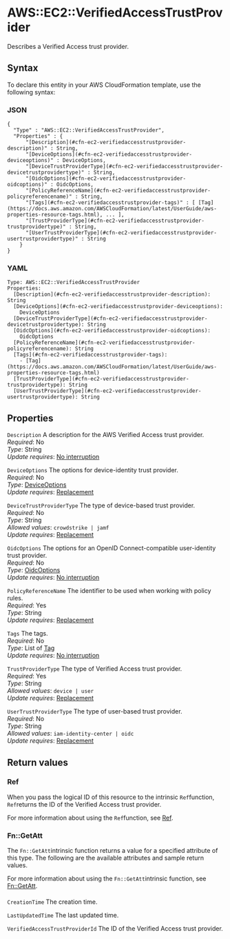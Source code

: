 # AWS::EC2::VerifiedAccessTrustProvider<a name="aws-resource-ec2-verifiedaccesstrustprovider"></a>

Describes a Verified Access trust provider\.

## Syntax<a name="aws-resource-ec2-verifiedaccesstrustprovider-syntax"></a>

To declare this entity in your AWS CloudFormation template, use the following syntax:

### JSON<a name="aws-resource-ec2-verifiedaccesstrustprovider-syntax.json"></a>

```
{
  "Type" : "AWS::EC2::VerifiedAccessTrustProvider",
  "Properties" : {
      "[Description](#cfn-ec2-verifiedaccesstrustprovider-description)" : String,
      "[DeviceOptions](#cfn-ec2-verifiedaccesstrustprovider-deviceoptions)" : DeviceOptions,
      "[DeviceTrustProviderType](#cfn-ec2-verifiedaccesstrustprovider-devicetrustprovidertype)" : String,
      "[OidcOptions](#cfn-ec2-verifiedaccesstrustprovider-oidcoptions)" : OidcOptions,
      "[PolicyReferenceName](#cfn-ec2-verifiedaccesstrustprovider-policyreferencename)" : String,
      "[Tags](#cfn-ec2-verifiedaccesstrustprovider-tags)" : [ [Tag](https://docs.aws.amazon.com/AWSCloudFormation/latest/UserGuide/aws-properties-resource-tags.html), ... ],
      "[TrustProviderType](#cfn-ec2-verifiedaccesstrustprovider-trustprovidertype)" : String,
      "[UserTrustProviderType](#cfn-ec2-verifiedaccesstrustprovider-usertrustprovidertype)" : String
    }
}
```

### YAML<a name="aws-resource-ec2-verifiedaccesstrustprovider-syntax.yaml"></a>

```
Type: AWS::EC2::VerifiedAccessTrustProvider
Properties: 
  [Description](#cfn-ec2-verifiedaccesstrustprovider-description): String
  [DeviceOptions](#cfn-ec2-verifiedaccesstrustprovider-deviceoptions): 
    DeviceOptions
  [DeviceTrustProviderType](#cfn-ec2-verifiedaccesstrustprovider-devicetrustprovidertype): String
  [OidcOptions](#cfn-ec2-verifiedaccesstrustprovider-oidcoptions): 
    OidcOptions
  [PolicyReferenceName](#cfn-ec2-verifiedaccesstrustprovider-policyreferencename): String
  [Tags](#cfn-ec2-verifiedaccesstrustprovider-tags): 
    - [Tag](https://docs.aws.amazon.com/AWSCloudFormation/latest/UserGuide/aws-properties-resource-tags.html)
  [TrustProviderType](#cfn-ec2-verifiedaccesstrustprovider-trustprovidertype): String
  [UserTrustProviderType](#cfn-ec2-verifiedaccesstrustprovider-usertrustprovidertype): String
```

## Properties<a name="aws-resource-ec2-verifiedaccesstrustprovider-properties"></a>

`Description`  <a name="cfn-ec2-verifiedaccesstrustprovider-description"></a>
A description for the AWS Verified Access trust provider\.  
*Required*: No  
*Type*: String  
*Update requires*: [No interruption](https://docs.aws.amazon.com/AWSCloudFormation/latest/UserGuide/using-cfn-updating-stacks-update-behaviors.html#update-no-interrupt)

`DeviceOptions`  <a name="cfn-ec2-verifiedaccesstrustprovider-deviceoptions"></a>
The options for device\-identity trust provider\.  
*Required*: No  
*Type*: [DeviceOptions](aws-properties-ec2-verifiedaccesstrustprovider-deviceoptions.md)  
*Update requires*: [Replacement](https://docs.aws.amazon.com/AWSCloudFormation/latest/UserGuide/using-cfn-updating-stacks-update-behaviors.html#update-replacement)

`DeviceTrustProviderType`  <a name="cfn-ec2-verifiedaccesstrustprovider-devicetrustprovidertype"></a>
The type of device\-based trust provider\.  
*Required*: No  
*Type*: String  
*Allowed values*: `crowdstrike | jamf`  
*Update requires*: [Replacement](https://docs.aws.amazon.com/AWSCloudFormation/latest/UserGuide/using-cfn-updating-stacks-update-behaviors.html#update-replacement)

`OidcOptions`  <a name="cfn-ec2-verifiedaccesstrustprovider-oidcoptions"></a>
The options for an OpenID Connect\-compatible user\-identity trust provider\.  
*Required*: No  
*Type*: [OidcOptions](aws-properties-ec2-verifiedaccesstrustprovider-oidcoptions.md)  
*Update requires*: [No interruption](https://docs.aws.amazon.com/AWSCloudFormation/latest/UserGuide/using-cfn-updating-stacks-update-behaviors.html#update-no-interrupt)

`PolicyReferenceName`  <a name="cfn-ec2-verifiedaccesstrustprovider-policyreferencename"></a>
The identifier to be used when working with policy rules\.  
*Required*: Yes  
*Type*: String  
*Update requires*: [Replacement](https://docs.aws.amazon.com/AWSCloudFormation/latest/UserGuide/using-cfn-updating-stacks-update-behaviors.html#update-replacement)

`Tags`  <a name="cfn-ec2-verifiedaccesstrustprovider-tags"></a>
The tags\.  
*Required*: No  
*Type*: List of [Tag](https://docs.aws.amazon.com/AWSCloudFormation/latest/UserGuide/aws-properties-resource-tags.html)  
*Update requires*: [No interruption](https://docs.aws.amazon.com/AWSCloudFormation/latest/UserGuide/using-cfn-updating-stacks-update-behaviors.html#update-no-interrupt)

`TrustProviderType`  <a name="cfn-ec2-verifiedaccesstrustprovider-trustprovidertype"></a>
The type of Verified Access trust provider\.  
*Required*: Yes  
*Type*: String  
*Allowed values*: `device | user`  
*Update requires*: [Replacement](https://docs.aws.amazon.com/AWSCloudFormation/latest/UserGuide/using-cfn-updating-stacks-update-behaviors.html#update-replacement)

`UserTrustProviderType`  <a name="cfn-ec2-verifiedaccesstrustprovider-usertrustprovidertype"></a>
The type of user\-based trust provider\.  
*Required*: No  
*Type*: String  
*Allowed values*: `iam-identity-center | oidc`  
*Update requires*: [Replacement](https://docs.aws.amazon.com/AWSCloudFormation/latest/UserGuide/using-cfn-updating-stacks-update-behaviors.html#update-replacement)

## Return values<a name="aws-resource-ec2-verifiedaccesstrustprovider-return-values"></a>

### Ref<a name="aws-resource-ec2-verifiedaccesstrustprovider-return-values-ref"></a>

When you pass the logical ID of this resource to the intrinsic `Ref`function, `Ref`returns the ID of the Verified Access trust provider\.

For more information about using the `Ref`function, see [Ref](https://docs.aws.amazon.com/AWSCloudFormation/latest/UserGuide/intrinsic-function-reference-ref.html)\.

### Fn::GetAtt<a name="aws-resource-ec2-verifiedaccesstrustprovider-return-values-fn--getatt"></a>

The `Fn::GetAtt`intrinsic function returns a value for a specified attribute of this type\. The following are the available attributes and sample return values\.

For more information about using the `Fn::GetAtt`intrinsic function, see [Fn::GetAtt](https://docs.aws.amazon.com/AWSCloudFormation/latest/UserGuide/intrinsic-function-reference-getatt.html)\.

#### <a name="aws-resource-ec2-verifiedaccesstrustprovider-return-values-fn--getatt-fn--getatt"></a>

`CreationTime`  <a name="CreationTime-fn::getatt"></a>
The creation time\.

`LastUpdatedTime`  <a name="LastUpdatedTime-fn::getatt"></a>
The last updated time\.

`VerifiedAccessTrustProviderId`  <a name="VerifiedAccessTrustProviderId-fn::getatt"></a>
The ID of the Verified Access trust provider\.